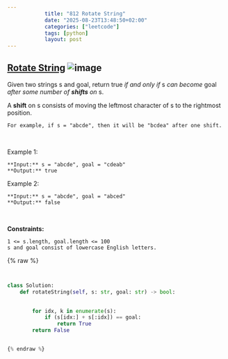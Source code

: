 ```yaml
---
            title: "812 Rotate String"
            date: "2025-08-23T13:48:50+02:00"
            categories: ["leetcode"]
            tags: [python]
            layout: post
---
```

            
## [Rotate String](https://leetcode.com/problems/rotate-string) ![image](https://img.shields.io/badge/Difficulty-Easy-brightgreen)

Given two strings s and goal, return true *if and only if* s *can become* goal *after some number of **shifts** on* s.

A **shift** on s consists of moving the leftmost character of s to the rightmost position.

	For example, if s = "abcde", then it will be "bcdea" after one shift.

 

Example 1:

```
**Input:** s = "abcde", goal = "cdeab"
**Output:** true

```

Example 2:

```
**Input:** s = "abcde", goal = "abced"
**Output:** false

```

 

**Constraints:**

	1 <= s.length, goal.length <= 100
	s and goal consist of lowercase English letters.

{% raw %}


```python


class Solution:
    def rotateString(self, s: str, goal: str) -> bool:
        

        for idx, k in enumerate(s):
            if (s[idx:] + s[:idx]) == goal:
                return True
        return False


{% endraw %}
```
